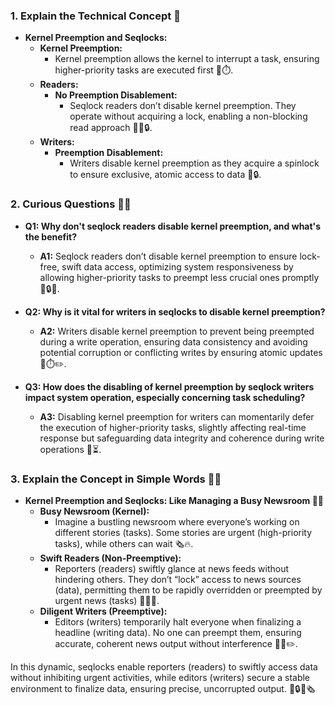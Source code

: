 ### 1. Explain the Technical Concept 📘

- **Kernel Preemption and Seqlocks:**
  - **Kernel Preemption:**
    - Kernel preemption allows the kernel to interrupt a task, ensuring higher-priority tasks are executed first 🔄⏱️.
  - **Readers:**
    - **No Preemption Disablement:**
      - Seqlock readers don’t disable kernel preemption. They operate without acquiring a lock, enabling a non-blocking read approach 📖🚫🔒.
  - **Writers:**
    - **Preemption Disablement:**
      - Writers disable kernel preemption as they acquire a spinlock to ensure exclusive, atomic access to data 📝🔒.

### 2. Curious Questions 🤔🧠

- **Q1: Why don't seqlock readers disable kernel preemption, and what's the benefit?**
  - **A1:** Seqlock readers don’t disable kernel preemption to ensure lock-free, swift data access, optimizing system responsiveness by allowing higher-priority tasks to preempt less crucial ones promptly 🚫🔒🚀.

- **Q2: Why is it vital for writers in seqlocks to disable kernel preemption?**
  - **A2:** Writers disable kernel preemption to prevent being preempted during a write operation, ensuring data consistency and avoiding potential corruption or conflicting writes by ensuring atomic updates 🛑⏱️✏️.

- **Q3: How does the disabling of kernel preemption by seqlock writers impact system operation, especially concerning task scheduling?**
  - **A3:** Disabling kernel preemption for writers can momentarily defer the execution of higher-priority tasks, slightly affecting real-time response but safeguarding data integrity and coherence during write operations 🔐⏳.

### 3. Explain the Concept in Simple Words 🍎💬

- **Kernel Preemption and Seqlocks: Like Managing a Busy Newsroom 📰👥**
  - **Busy Newsroom (Kernel):**
    - Imagine a bustling newsroom where everyone’s working on different stories (tasks). Some stories are urgent (high-priority tasks), while others can wait 🗞️🔥.
  - **Swift Readers (Non-Preemptive):**
    - Reporters (readers) swiftly glance at news feeds without hindering others. They don’t “lock” access to news sources (data), permitting them to be rapidly overridden or preempted by urgent news (tasks) 🏃‍♂️📰.
  - **Diligent Writers (Preemptive):**
    - Editors (writers) temporarily halt everyone when finalizing a headline (writing data). No one can preempt them, ensuring accurate, coherent news output without interference 🚫🔄✏️.

In this dynamic, seqlocks enable reporters (readers) to swiftly access data without inhibiting urgent activities, while editors (writers) secure a stable environment to finalize data, ensuring precise, uncorrupted output. 🚫🔒📝🗞️

